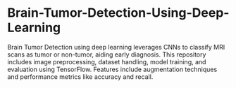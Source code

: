 # Brain-Tumor-Detection-Using-Deep-Learning
Brain Tumor Detection using deep learning leverages CNNs to classify MRI scans as tumor or non-tumor, aiding early diagnosis. This repository includes image preprocessing, dataset handling, model training, and evaluation using TensorFlow. Features include augmentation techniques and performance metrics like accuracy and recall.
